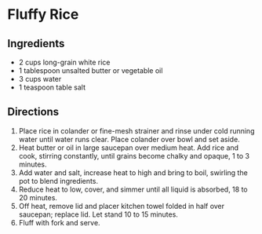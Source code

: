 # Fluffy Rice

## Ingredients

* 2 cups long-grain white rice
* 1 tablespoon unsalted butter or vegetable oil
* 3 cups water
* 1 teaspoon table salt

## Directions

1. Place rice in colander or fine-mesh strainer and rinse under cold running water until water runs clear. Place colander over bowl and set aside.
2. Heat butter or oil in large saucepan over medium heat. Add rice and cook, stirring constantly, until grains become chalky and opaque, 1 to 3 minutes.
3. Add water and salt, increase heat to high and bring to boil, swirling the pot to blend ingredients.
4. Reduce heat to low, cover, and simmer until all liquid is absorbed, 18 to 20 minutes.
5. Off heat, remove lid and placer kitchen towel folded in half over saucepan; replace lid. Let stand 10 to 15 minutes.
6. Fluff with fork and serve.
